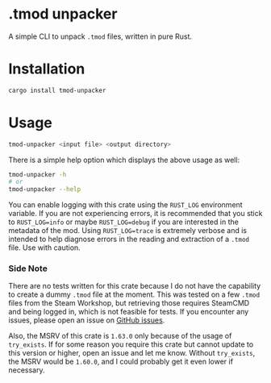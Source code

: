 # .tmod unpacker

A simple CLI to unpack `.tmod` files, written in pure Rust.

# Installation

```sh
cargo install tmod-unpacker
```

# Usage

```sh
tmod-unpacker <input file> <output directory>
```

There is a simple help option which displays the above usage as well:

```sh
tmod-unpacker -h
# or
tmod-unpacker --help
```

You can enable logging with this crate using the `RUST_LOG` environment variable. If you are not experiencing errors, it is recommended that you stick to `RUST_LOG=info` or maybe `RUST_LOG=debug` if you are interested in the metadata of the mod. Using `RUST_LOG=trace` is extremely verbose and is intended to help diagnose errors in the reading and extraction of a `.tmod` file. Use with caution.

### Side Note

There are no tests written for this crate because I do not have the capability to create a dummy `.tmod` file at the moment. This was tested on a few `.tmod` files from the Steam Workshop, but retrieving those requires SteamCMD and being logged in, which is not feasible for tests. If you encounter any issues, please open an issue on [GitHub issues](https://github.com/campbellcole/tmod-unpacker/issues).

Also, the MSRV of this crate is `1.63.0` only because of the usage of `try_exists`. If for some reason you require this crate but cannot update to this version or higher, open an issue and let me know. Without `try_exists`, the MSRV would be `1.60.0`, and I could probably get it even lower if necessary.
